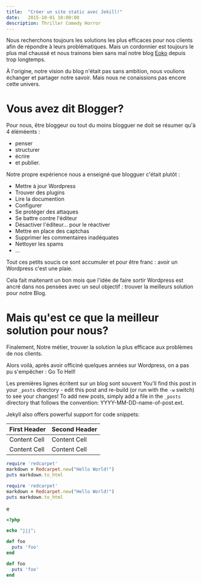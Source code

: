 ```yaml
---
title:  "Créer un site static avec Jekill!"
date:   2015-10-01 10:00:00
description: Thriller Comedy Horror
---
```


Nous recherchons toujours les solutions les plus efficaces pour nos clients afin de
répondre à leurs problématiques. Mais un cordonnier est toujours le plus mal chaussé
et nous trainons bien sans mal notre blog [Eoko](http://eoko.fr) depuis trop longtemps.

À l'origine, notre vision du blog n'était pas sans ambition, nous voulions échanger et
partager notre savoir. Mais nous ne conaissions pas encore cette univers.

# Vous avez dit Blogger?

Pour nous, être bloggeur ou tout du moins blogguer ne doit se résumer qu'à 4 éléméents :

  + penser
  + structurer
  + écrire
  + et publier.

Notre propre expérience nous a enseigné que blogguer c'était plutôt :

- Mettre à jour Wordpress
- Trouver des plugins
- Lire la documention
- Configurer
- Se protéger des attaques
- Se battre contre l'éditeur
- Désactiver l'éditeur... pour le réactiver
- Mettre en place des captchas
- Supprimer les commentaires inadéquates
- Nettoyer les spams
- ...

Tout ces petits soucis ce sont accumuler et pour être franc : avoir un Wordpress
c'est une plaie.

Cela fait maitenant un bon mois que l'idée de faire sortir Wordpress est ancré dans
nos pensées avec un seul objectif : trouver la meilleurs solution pour notre Blog.

# Mais qu'est ce que la meilleur solution pour nous?

Finalement,
Notre métier, trouver la solution la plus efficace
aux problèmes de nos clients.



Alors voilà, après avoir officiné quelques années sur Wordpress, on a pas pu
s'empêcher : Go To Hell!




Les premières lignes écritent sur un blog sont souvent
You'll find this post in your `_posts` directory - edit this post and re-build (or run with the `-w` switch) to see your changes!
To add new posts, simply add a file in the `_posts` directory that follows the convention: YYYY-MM-DD-name-of-post.ext.

Jekyll also offers powerful support for code snippets:

First Header  | Second Header
------------- | -------------
Content Cell  | Content Cell
Content Cell  | Content Cell

~~~ruby
require 'redcarpet'
markdown = Redcarpet.new("Hello World!")
puts markdown.to_html
~~~

```ruby
require 'redcarpet'
markdown = Redcarpet.new("Hello World!")
puts markdown.to_html
```

e

```php
<?php

echo "jjj";

```



```ruby
def foo
  puts 'foo'
end
```

~~~ ruby
def foo
  puts 'foo'
end
~~~
